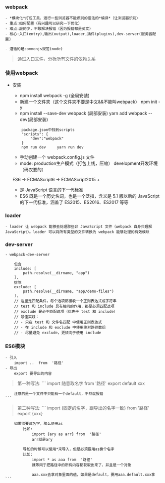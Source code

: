 ### webpack
    - *模块化*打包工具，进行一些浏览器不能识别的语法的*编译*（让浏览器识别）
    - 重点:如何配置（有兴趣可以研究一下优化）
    - 难点:敲的少，不敢解决报错（因为报错都是英文）
    - 核心:入口(entry),输出(output),loader,插件(plugins),dev-server(服务器配置)

    - 遵循的是commonjs规范(node)

> 通过入口文件，分析所有文件的依赖关系

### 使用webpack

- 安装 
    - npm install webpack -g (全局安装)
    - 新建一个文件夹（这个文件夹不要是中文&&不能叫webpack） npm init -y
    - npm install --save-dev webpack (局部安装)  yarn add webpack --dev(局部安装)
    ```
        package.json中找到scripts
        "scripts": {
            "dev":"webpack"
        }
        npm run dev     yarn run dev
    ```
    - 手动创建一个 webpack.config.js 文件
    - mode: production生产模式（打包上线，压缩）  development开发环境（码农要的）


    ES6 -> ECMAScript6 -> ECMAScript2015 +

    - 是 JavaScript 语言的下一代标准
    - ES6 既是一个历史名词，也是一个泛指，含义是 5.1 版以后的 JavaScript 的下一代标准，涵盖了 ES2015、ES2016、ES2017 等等


### loader
    - loader 让 webpack 能够去处理那些非 JavaScript 文件（webpack 自身只理解 JavaScript）。loader 可以将所有类型的文件转换为 webpack 能够处理的有效模块

### dev-server
    - webpack-dev-server


```
    包含
    include: [
        path.resolve(__dirname, "app")
    ],
    排除
    exclude: [
        path.resolve(__dirname, "app/demo-files")
    ],
    // 这里是匹配条件，每个选项都接收一个正则表达式或字符串
    // test 和 include 具有相同的作用，都是必须匹配选项
    // exclude 是必不匹配选项（优先于 test 和 include）
    // 最佳实践：
    // - 只在 test 和 文件名匹配 中使用正则表达式
    // - 在 include 和 exclude 中使用绝对路径数组
    // - 尽量避免 exclude，更倾向于使用 include

```


### ES6模块
    - 引入 
        import ..  from  '路径'
    - 导出
        export 要导出的内容

> 第一种写法:
    ```
        import 随意取名字 from  '路径'
        export default xxx

        注意的是一个文件中只能有一个default，不然就报错
    ```

> 第二种写法:
     ```
        import {固定的名字，跟导出的名字一致} from  '路径'
        export {xxx} 

        如果需要改名字，那么使用as
            比如:
                import {ary as arr} from  '路径'
                arr就是ary

            导如的时候可以使用*来导入，但是必须要用as换个名字
            比如:
                import * as aaa from  '路径'
                就等同于把路径中的所有内容都获取出来了，并且是一个对象

                aaa.xxx去拿对象里面的值，如果是default，要用aaa.default.xxx拿
    ```














